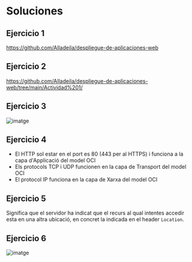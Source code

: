# Soluciones
## Ejercicio 1
https://github.com/Alladeila/despliegue-de-aplicaciones-web

## Ejercicio 2
https://github.com/Alladeila/despliegue-de-aplicaciones-web/tree/main/Actividad%201/

## Ejercicio 3
![imatge](https://github.com/Alladeila/despliegue-de-aplicaciones-web/assets/60898184/9a5c95b8-0837-479c-b475-ca6dfd8bf4f5)

## Ejercicio 4
- El HTTP sol estar en el port es 80 (443 per al HTTPS) i funciona a la capa d'Applicació del model OCI
- Els protocols TCP i UDP funcionen en la capa de Transport del model OCI
- El protocol IP funciona en la capa de Xarxa del model OCI
## Ejercicio 5
Significa que el servidor ha indicat que el recurs al qual intentes accedir esta en una altra ubicació, en concret la indicada en el header `Location`.
## Ejercicio 6
![imatge](https://github.com/Alladeila/despliegue-de-aplicaciones-web/assets/60898184/82894e00-5249-438a-b0e2-6204f8c70402)
